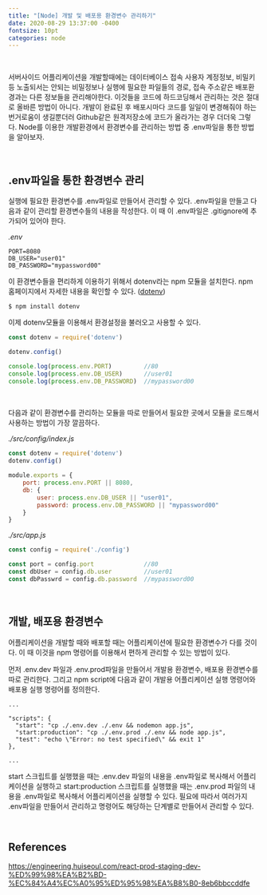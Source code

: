 ```yaml
---
title: "[Node] 개발 및 배포용 환경변수 관리하기"
date: 2020-08-29 13:37:00 -0400
fontsize: 10pt
categories: node
---
```

<br>

서버사이드 어플리케이션을 개발할때에는 데이터베이스 접속 사용자 계정정보, 비밀키 등 노출되서는 안되는 비밀정보나 실행에 필요한 파일들의 경로, 접속 주소같은 배포환경과는 다른 정보들을 관리해야한다. 이것들을 코드에 하드코딩해서 관리하는 것은 절대로 올바른 방법이 아니다. 개발이 완료된 후 배포시마다 코드를 일일이 변경해줘야 하는 번거로움이 생길뿐더러 Github같은 원격저장소에 코드가 올라가는 경우 더더욱 그렇다. Node를 이용한 개발환경에서 환경변수를 관리하는 방법 중 .env파일을 통한 방법을 알아보자.

<br>

## .env파일을 통한 환경변수 관리  
실행에 필요한 환경변수를 .env파일로 만들어서 관리할 수 있다. .env파일을 만들고 다음과 같이 관리할 환경변수들의 내용을 작성한다. 이 때 이 .env파일은 .gitignore에 추가되어 있어야 한다.  

_.env_

```
PORT=8080
DB_USER="user01"
DB_PASSWORD="mypassword00"
```

이 환경변수들을 편리하게 이용하기 위해서 dotenv라는 npm 모듈을 설치한다. npm 홈페이지에서 자세한 내용을 확인할 수 있다. ([dotenv](https://www.npmjs.com/package/dotenv))

```
$ npm install dotenv
```

이제 dotenv모듈을 이용해서 환경설정을 불러오고 사용할 수 있다.

```javascript
const dotenv = require('dotenv')

dotenv.config()

console.log(process.env.PORT)         //80
console.log(process.env.DB_USER)      //user01
console.log(process.env.DB_PASSWORD)  //mypassword00
```

<br>

다음과 같이 환경변수를 관리하는 모듈을 따로 만들어서 필요한 곳에서 모듈을 로드해서 사용하는 방법이 가장 깔끔하다.  
  
_./src/config/index.js_
```javascript
const dotenv = require('dotenv')
dotenv.config()

module.exports = {
    port: process.env.PORT || 8080,
    db: {
        user: process.env.DB_USER || "user01",
        password: process.env.DB_PASSWORD || "mypassword00"
    }
}
```
  
_./src/app.js_
```javascript
const config = require('./config')

const port = config.port              //80
const dbUser = config.db.user         //user01
const dbPasswrd = config.db.password  //mypassword00
```

<br>

##  개발, 배포용 환경변수

어플리케이션을 개발할 때와 배포할 때는 어플리케이션에 필요한 환경변수가 다를 것이다. 이 때 이것을 npm 명령어를 이용해서 편하게 관리할 수 있는 방법이 있다.  

먼저 .env.dev 파일과 .env.prod파일을 만들어서 개발용 환경변수, 배포용 환경변수를 따로 관리한다. 그리고 npm script에 다음과 같이 개발용 어플리케이션 실행 명령어와 배포용 실행 명령어를 정의한다. 

```
...

"scripts": {
  "start": "cp ./.env.dev ./.env && nodemon app.js",
  "start:production": "cp ./.env.prod ./.env && node app.js",
  "test": "echo \"Error: no test specified\" && exit 1"
},

...
```  
  
start 스크립트를 실행했을 때는 .env.dev 파일의 내용을 .env파일로 복사해서 어플리케이션을 실행하고 start:production 스크립트를 실행했을 때는 .env.prod 파일의 내용을 .env파일로 복사해서 어플리케이션을 실행할 수 있다. 필요에 따라서 여러가지 .env파일을 만들어서 관리하고 명령어도 해당하는 단계별로 만들어서 관리할 수 있다.  

<br>

## References  

<https://engineering.huiseoul.com/react-prod-staging-dev-%ED%99%98%EA%B2%BD-%EC%84%A4%EC%A0%95%ED%95%98%EA%B8%B0-8eb6bbccddfe>  
